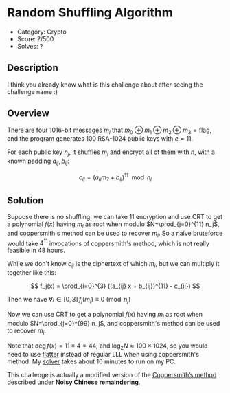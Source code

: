 # Random Shuffling Algorithm

* Category: Crypto
* Score: ?/500
* Solves: ?

## Description

I think you already know what is this challenge about after seeing the challenge name :)

## Overview

There are four 1016-bit messages $m_i$ that $m_0 \oplus m_1 \oplus m_2 \oplus m_3 = \text{flag}$, and the program generates 100 RSA-1024 public keys with $e=11$.

For each public key $n_j$, it shuffles $m_i$ and encrypt all of them with $n$, with a known padding $a_{ij},b_{ij}$:

$$
c_{ij} = (a_{ij} m_{?} + b_{ij})^{11} \mod{n_j}
$$

## Solution

Suppose there is no shuffling, we can take 11 encryption and use CRT to get a polynomial $f(x)$ having $m_i$ as root when modulo $N=\prod_{j=0}^{11} n_j$, and coppersmith's method can be used to recover $m_i$. So a naive bruteforce would take $4^{11}$ invocations of coppersmith's method, which is not really feasible in 48 hours.

While we don't know $c_{ij}$ is the ciphertext of which $m_i$, but we can multiply it together like this:

$$
f_j(x) = \prod_{i=0}^{3} ((a_{ij} x + b_{ij})^{11} - c_{ij})
$$

Then we have $\forall i \in [0, 3] \, f_j(m_i) \equiv 0 \pmod{n_j}$

Now we can use CRT to get a polynomial $f(x)$ having $m_i$ as root when modulo $N=\prod_{j=0}^{99} n_j$, and coppersmith's method can be used to recover $m_i$.

Note that $\deg f(x) = 11 \times 4 = 44$, and $\log_2{N} \approx 100 \times 1024$, so you would need to use [flatter](https://github.com/keeganryan/flatter) instead of regular LLL when using coppersmith's method. My [solver](./solve.py) takes about 10 minutes to run on my PC.

This challenge is actually a modified version of the [Coppersmith’s method](https://citeseerx.ist.psu.edu/viewdoc/download;jsessionid=76CB5B9FD566ABEFC339C4DAA16B7CFC?doi=10.1.1.107.6429&rep=rep1&type=pdf) described under **Noisy Chinese remaindering**.
